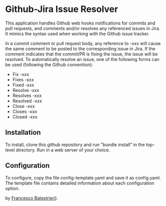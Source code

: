 # Github-Jira Issue Resolver

This application handles Github web hooks notifications for commits and pull requests, and comments and/or resolves any referenced issues in Jira. It mimics the syntax used when working with the Github issue tracker.

In a commit comment or pull request body, any reference to <JIRA-KEY>-xxx will cause the same comment to be posted to the corresponding issue in Jira. If the comment indicates that the commit/PR is fixing the issue, the issue will be resolved. To automatically resolve an issue, one of the following forms can be used (following the Github convention):

   * Fix <JIRA-KEY>-xxx
   * Fixes <JIRA-KEY>-xxx
   * Fixed <JIRA-KEY>-xxx
   * Resolve <JIRA-KEY>-xxx
   * Resolves <JIRA-KEY>-xxx
   * Resolved <JIRA-KEY>-xxx
   * Close <JIRA-KEY>-xxx
   * Closes <JIRA-KEY>-xxx
   * Closed <JIRA-KEY>-xxx

## Installation

To install, clone this github repository and run "bundle install" in the top-level directory. Run in a web server of your choice. 

## Configuration

To configure, copy the file config-template.yaml and save it as config.yaml. The template file contains detailed information about each configuration option.

by [Francesco Balestrieri](bale@balenet.com)).